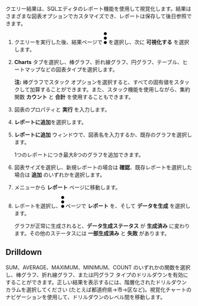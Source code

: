 クエリー結果は、SQLエディタのレポート機能を使用して視覚化します。結果はさまざまな図表オプションでカスタマイズでき、レポートは保存して後日参照できます。

1.  クエリーを実行した後、結果ページで ![Kabob menu icon](Images/kxu1689287376217.svg) を選択し、次に **可視化する** を選択します。

2.  **Charts** タブを選択し、棒グラフ、折れ線グラフ、円グラフ、テーブル、ヒートマップなどの図表タイプを選択します。

    **注:** 棒グラフでスタック オプションを選択すると、すべての固有値をスタックして加算することができます。また、スタック機能を使用しながら、集約関数 **カウント** と **合計** を使用することもできます。

3.  図表のプロパティと **実行** を入力します。

4.  **レポートに追加**を選択します。

5.  **レポートに追加** ウィンドウで、図表名を入力するか、既存のグラフを選択します。

    1つのレポートにつき最大8つのグラフを追加できます。

6.  図表サイズを選択し、新規レポートの場合は **確認**、既存レポートを選択した場合は **追加** のいずれかを選択します。

7.  メニューから **レポート** ページに移動します。

8.  レポートを選択し、![Kabob menu icon](Images/kxu1689287376217.svg) ページで **レポート** を、そして **データを生成** を選択します。

    グラフが正常に生成されると、**データ生成ステータス** が **生成済み** に変わります。その他のステータスには **一部生成済み** と **失敗** があります。

Drilldown
---------

SUM、AVERAGE、MAXIMUM、MINIMUM、COUNT のいずれかの関数を選択し、棒グラフ、折れ線グラフ、または円グラフ タイプのドリルダウンを有効にすることができます。正しい結果を表示するには、階層化されたドリルダウン カラムを選択してください (たとえば都道府県→市→区など)。視覚化チャートのナビゲーションを使用して、ドリルダウンのレベル間を移動します。
